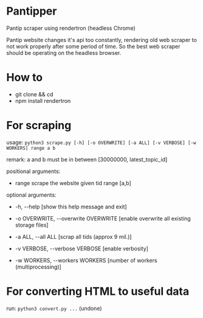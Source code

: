 # Pantipper
Pantip scraper using rendertron (headless Chrome)

Pantip website changes it's api too constantly, rendering old web scraper to not work properly after some period of time. So the best web scraper should be operating on the headless browser. 

# How to
- git clone <repo> && cd <this folder>
- npm install rendertron
  
# For scraping

usage: `python3 scrape.py [-h] [-o OVERWRITE] [-a ALL] [-v VERBOSE] [-w WORKERS] range a b`


remark: a and b must be in between [30000000, latest_topic_id]

positional arguments:

- range         scrape the website given tid range [a,b]

optional arguments:

- -h, --help          [show this help message and exit]
  
- -o OVERWRITE, --overwrite OVERWRITE         [enable overwrite all existing storage files]
                        
- -a ALL, --all ALL         [scrap all tids (approx 9 mil.)]
  
- -v VERBOSE, --verbose VERBOSE         [enable verbosity]
                        
- -w WORKERS, --workers WORKERS         [number of workers (multiprocessing)]


# For converting HTML to useful data


run: `python3 convert.py ...` (undone)

